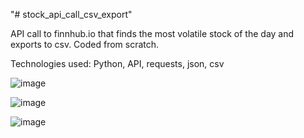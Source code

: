 "# stock_api_call_csv_export" 

API call to finnhub.io that finds the most volatile stock of the day and exports to csv. Coded from scratch.

Technologies used: Python, API, requests, json, csv

![image](https://user-images.githubusercontent.com/98496684/206567251-3d04dd0a-dfaa-40ae-b416-317546e4c577.png)

![image](https://user-images.githubusercontent.com/98496684/206567424-0c24bd46-9dab-4c3d-942f-aedb74d8c3e2.png)

![image](https://user-images.githubusercontent.com/98496684/206567377-616e0b7a-731d-47c4-95ab-0f6b9d651273.png)
